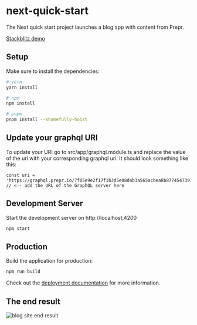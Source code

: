 # next-quick-start
The Next quick start project launches a blog app with content from Prepr.

[Stackblitz demo](https://stackblitz.com/edit/angular-quick-start)

## Setup

Make sure to install the dependencies:

```bash
# yarn
yarn install

# npm
npm install

# pnpm
pnpm install --shamefully-hoist
```

## Update your graphql URI
To update your URI go to src/app/graphql.module.ts and replace the value of the uri with your corresponding graphql uri.
It should look something like this:
```
const uri = 'https://graphql.prepr.io/7f05e9e2f17f1b3d5e08dab3a565acbea8b87745473917e159f70ae1cf0334b9'; // <-- add the URL of the GraphQL server here
```

## Development Server

Start the development server on http://localhost:4200

```bash
npm start
```

## Production

Build the application for production:

```bash
npm run build
```

Check out the [deployment documentation](https://angular.io/guide/deployment) for more information.

## The end result

![blog site end result](https://assets-site.prepr.io//5oz8w28ybxje-screenshot-2023-05-10-at-111353.png)

